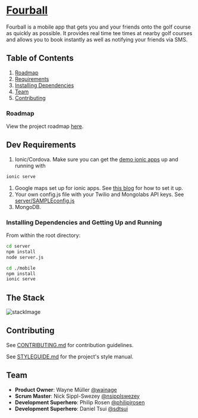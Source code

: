 # [Fourball](http://fourball.herokuapp.com)

Fourball is a mobile app that gets you and your friends onto the golf course as quickly as possible. It provides real time tee times at nearby golf courses and allows you to book instantly as well as notifying your friends via SMS.

## Table of Contents

1. [Roadmap](#roadmap)
1. [Requirements](#dev-requirements)
1. [Installing Dependencies](#installing-dependencies-and-getting-up-and-running)
1. [Team](#team)
1. [Contributing](#contributing)

### Roadmap

View the project roadmap [here](https://github.com/pwned-tapestry/fourball/issues).

## Dev Requirements

1. Ionic/Cordova. Make sure you can get the [demo ionic apps](http://ionicframework.com/getting-started/) up and running with

```sh
ionic serve
```

1. Google maps set up for ionic apps. See [this blog](https://blog.nraboy.com/2014/10/implement-google-maps-using-ionicframework/) for how to set it up.
1. Your own config.js file with your Twilio and Mongolabs API keys. See [server/SAMPLEconfig.js](https://github.com/nsipplswezey/fourball/blob/development/server/SAMPLEconfig.js)
1. MongoDB.

### Installing Dependencies and Getting Up and Running

From within the root directory:

```sh
cd server
npm install
node server.js

cd ./mobile
npm install
ionic serve
```
## The Stack

![stackImage](http://i.imgur.com/o1QVjhN.jpg?1)

## Contributing

See [CONTRIBUTING.md](CONTRIBUTING.md) for contribution guidelines.

See [STYLEGUIDE.md](STYLEGUIDE.md) for the project's style manual.

## Team

  - __Product Owner__: Wayne Müller [@wainage](https://github.com/wainage)
  - __Scrum Master__: Nick Sippl-Swezey [@nsipplswezey](https://github.com/nsipplswezey)
  - __Development Superhero__: Philip Rosen [@philipjrosen](https://github.com/philipjrosen)
  - __Development Superhero__: Daniel Tsui [@sdtsui](https://github.com/sdtsui)
